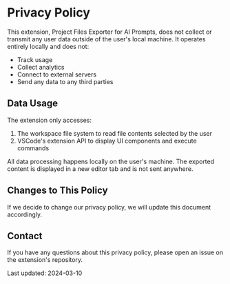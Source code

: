 # Privacy Policy

This extension, Project Files Exporter for AI Prompts, does not collect or transmit any user data outside of the user's local machine. It operates entirely locally and does not:

- Track usage
- Collect analytics
- Connect to external servers
- Send any data to any third parties

## Data Usage

The extension only accesses:

1. The workspace file system to read file contents selected by the user
2. VSCode's extension API to display UI components and execute commands

All data processing happens locally on the user's machine. The exported content is displayed in a new editor tab and is not sent anywhere.

## Changes to This Policy

If we decide to change our privacy policy, we will update this document accordingly.

## Contact

If you have any questions about this privacy policy, please open an issue on the extension's repository.

Last updated: 2024-03-10 